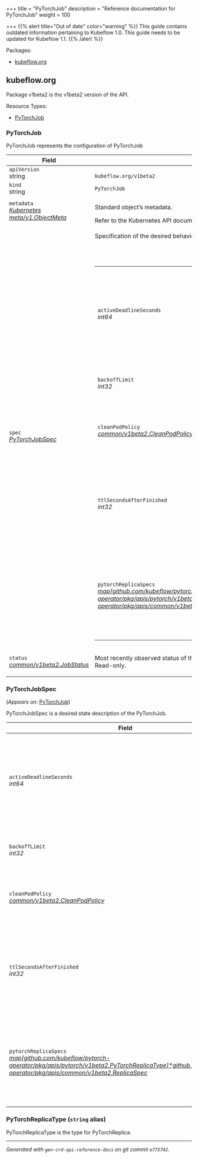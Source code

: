 +++
title = "PyTorchJob"
description = "Reference documentation for PyTorchJob"
weight = 100
                    
+++
{{% alert title="Out of date" color="warning" %}}
This guide contains outdated information pertaining to Kubeflow 1.0. This guide
needs to be updated for Kubeflow 1.1.
{{% /alert %}}
<p>Packages:</p>
<ul>
<li>
<a href="#kubeflow.org">kubeflow.org</a>
</li>
</ul>
<h2 id="kubeflow.org">kubeflow.org</h2>
<p>
<p>Package v1beta2 is the v1beta2 version of the API.</p>
</p>
Resource Types:
<ul><li>
<a href="#github.com%2fkubeflow%2fpytorch-operator%2fpkg%2fapis%2fpytorch%2fv1beta2.PyTorchJob">PyTorchJob</a>
</li></ul>
<h3 id="github.com/kubeflow/pytorch-operator/pkg/apis/pytorch/v1beta2.PyTorchJob">PyTorchJob
</h3>
<p>
<p>PyTorchJob represents the configuration of PyTorchJob</p>
</p>
<div class="table-responsive"><table class="table table-bordered">
<thead class="thead-light">
<tr>
<th>Field</th>
<th>Description</th>
</tr>
</thead>
<tbody>
<tr>
<td>
<code>apiVersion</code></br>
string</td>
<td>
<code>
kubeflow.org/v1beta2
</code>
</td>
</tr>
<tr>
<td>
<code>kind</code></br>
string
</td>
<td><code>PyTorchJob</code></td>
</tr>
<tr>
<td>
<code>metadata</code></br>
<em>
<a href="https://v1-18.docs.kubernetes.io/docs/reference/generated/kubernetes-api/v1.18/#objectmeta-v1-meta">
Kubernetes meta/v1.ObjectMeta
</a>
</em>
</td>
<td>
<p>Standard object&rsquo;s metadata.</p>
Refer to the Kubernetes API documentation for the fields of the
<code>metadata</code> field.
</td>
</tr>
<tr>
<td>
<code>spec</code></br>
<em>
<a href="#github.com/kubeflow/pytorch-operator/pkg/apis/pytorch/v1beta2.PyTorchJobSpec">
PyTorchJobSpec
</a>
</em>
</td>
<td>
<p>Specification of the desired behavior of the PyTorchJob.</p>
<br/>
<br/>
<div class="table-responsive"><table class="table table-bordered">
<tr>
<td>
<code>activeDeadlineSeconds</code></br>
<em>
int64
</em>
</td>
<td>
<em>(Optional)</em>
<p>Specifies the duration in seconds relative to the startTime that the job may be active
before the system tries to terminate it; value must be positive integer.
This method applies only to pods with restartPolicy == OnFailure or Always.</p>
</td>
</tr>
<tr>
<td>
<code>backoffLimit</code></br>
<em>
int32
</em>
</td>
<td>
<em>(Optional)</em>
<p>Optional number of retries before marking this job failed.</p>
</td>
</tr>
<tr>
<td>
<code>cleanPodPolicy</code></br>
<em>
<a href="/docs/reference/tfjob/v1/common/#CleanPodPolicy">
common/v1beta2.CleanPodPolicy
</a>
</em>
</td>
<td>
<p>CleanPodPolicy defines the policy to kill pods after PyTorchJob is
succeeded.
Default to Running.</p>
</td>
</tr>
<tr>
<td>
<code>ttlSecondsAfterFinished</code></br>
<em>
int32
</em>
</td>
<td>
<p>TTLSecondsAfterFinished is the TTL to clean up pytorch-jobs (temporary
before kubernetes adds the cleanup controller).
It may take extra ReconcilePeriod seconds for the cleanup, since
reconcile gets called periodically.
Default to infinite.</p>
</td>
</tr>
<tr>
<td>
<code>pytorchReplicaSpecs</code></br>
<em>
<a href="/docs/reference/tfjob/v1/common/#ReplicaSpec">
map[github.com/kubeflow/pytorch-operator/pkg/apis/pytorch/v1beta2.PyTorchReplicaType]*github.com/kubeflow/tf-operator/pkg/apis/common/v1beta2.ReplicaSpec
</a>
</em>
</td>
<td>
<p>PyTorchReplicaSpecs is map of PyTorchReplicaType and PyTorchReplicaSpec
specifies the PyTorch replicas to run.
For example,
{
&ldquo;Master&rdquo;: PyTorchReplicaSpec,
&ldquo;Worker&rdquo;: PyTorchReplicaSpec,
}</p>
</td>
</tr>
</table>
</td>
</tr>
<tr>
<td>
<code>status</code></br>
<em>
<a href="/docs/reference/tfjob/v1/common/#JobStatus">
common/v1beta2.JobStatus
</a>
</em>
</td>
<td>
<p>Most recently observed status of the PyTorchJob.
This data may not be up to date.
Populated by the system.
Read-only.</p>
</td>
</tr>
</tbody>
</table>
<h3 id="github.com/kubeflow/pytorch-operator/pkg/apis/pytorch/v1beta2.PyTorchJobSpec">PyTorchJobSpec
</h3>
<p>
(<em>Appears on:</em>
<a href="#github.com%2fkubeflow%2fpytorch-operator%2fpkg%2fapis%2fpytorch%2fv1beta2.PyTorchJob">PyTorchJob</a>)
</p>
<p>
<p>PyTorchJobSpec is a desired state description of the PyTorchJob.</p>
</p>
<div class="table-responsive"><table class="table table-bordered">
<thead class="thead-light">
<tr>
<th>Field</th>
<th>Description</th>
</tr>
</thead>
<tbody>
<tr>
<td>
<code>activeDeadlineSeconds</code></br>
<em>
int64
</em>
</td>
<td>
<em>(Optional)</em>
<p>Specifies the duration in seconds relative to the startTime that the job may be active
before the system tries to terminate it; value must be positive integer.
This method applies only to pods with restartPolicy == OnFailure or Always.</p>
</td>
</tr>
<tr>
<td>
<code>backoffLimit</code></br>
<em>
int32
</em>
</td>
<td>
<em>(Optional)</em>
<p>Optional number of retries before marking this job failed.</p>
</td>
</tr>
<tr>
<td>
<code>cleanPodPolicy</code></br>
<em>
<a href="/docs/reference/tfjob/v1/common/#CleanPodPolicy">
common/v1beta2.CleanPodPolicy
</a>
</em>
</td>
<td>
<p>CleanPodPolicy defines the policy to kill pods after PyTorchJob is
succeeded.
Default to Running.</p>
</td>
</tr>
<tr>
<td>
<code>ttlSecondsAfterFinished</code></br>
<em>
int32
</em>
</td>
<td>
<p>TTLSecondsAfterFinished is the TTL to clean up pytorch-jobs (temporary
before kubernetes adds the cleanup controller).
It may take extra ReconcilePeriod seconds for the cleanup, since
reconcile gets called periodically.
Default to infinite.</p>
</td>
</tr>
<tr>
<td>
<code>pytorchReplicaSpecs</code></br>
<em>
<a href="/docs/reference/tfjob/v1/common/#ReplicaSpec">
map[github.com/kubeflow/pytorch-operator/pkg/apis/pytorch/v1beta2.PyTorchReplicaType]*github.com/kubeflow/tf-operator/pkg/apis/common/v1beta2.ReplicaSpec
</a>
</em>
</td>
<td>
<p>PyTorchReplicaSpecs is map of PyTorchReplicaType and PyTorchReplicaSpec
specifies the PyTorch replicas to run.
For example,
{
&ldquo;Master&rdquo;: PyTorchReplicaSpec,
&ldquo;Worker&rdquo;: PyTorchReplicaSpec,
}</p>
</td>
</tr>
</tbody>
</table>
<h3 id="github.com/kubeflow/pytorch-operator/pkg/apis/pytorch/v1beta2.PyTorchReplicaType">PyTorchReplicaType
(<code>string</code> alias)</p></h3>
<p>
<p>PyTorchReplicaType is the type for PyTorchReplica.</p>
</p>
<hr/>
<p><em>
Generated with <code>gen-crd-api-reference-docs</code>
on git commit <code>e775742</code>.
</em></p>
